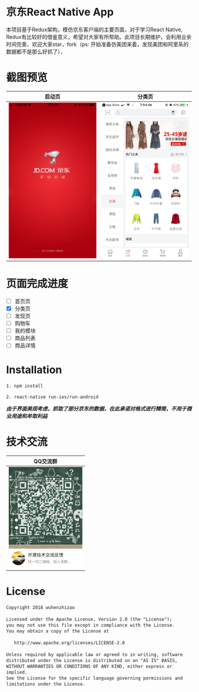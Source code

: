 # 京东React Native App
本项目基于Redux架构，模仿京东客户端的主要页面，对于学习React Native, Redux有比较好的借鉴意义，希望对大家有所帮助。此项目长期维护，会利用业余时间完善，欢迎大家star，fork（ps: 开始准备仿美团来着，发现美团和阿里系的数据都不是那么好抓了），

截图预览  
======
|启动页|分类页|
|:---:|:---:|
|<img src="screenshots/screenshots_jd_launch.png" alt="启动页"  width="300">|<img src="screenshots/screenshots_jd_category.png" alt="分类页"  width="300">|

页面完成进度  
==========    

- [ ] 首页页
- [x] 分类页
- [ ] 发现页
- [ ] 购物车
- [ ] 我的模块
- [ ] 商品列表
- [ ] 商品详情

Installation
============

```
1. npm install
```

```
2. react-native run-ios/run-android
```


***由于界面美观考虑，抓取了部分京东的数据，在此承诺对格式进行精简，不用于商业用途和牟取利益***

技术交流
======
|QQ交流群|
|:---:|
|<img src="screenshots/qq_group.jpeg" alt="screenshots"  width="200">|

License
=======
```
Copyright 2018 wuhenzhizao

Licensed under the Apache License, Version 2.0 (the "License");
you may not use this file except in compliance with the License.
You may obtain a copy of the License at

   http://www.apache.org/licenses/LICENSE-2.0

Unless required by applicable law or agreed to in writing, software
distributed under the License is distributed on an "AS IS" BASIS,
WITHOUT WARRANTIES OR CONDITIONS OF ANY KIND, either express or implied.
See the License for the specific language governing permissions and
limitations under the License.
```


